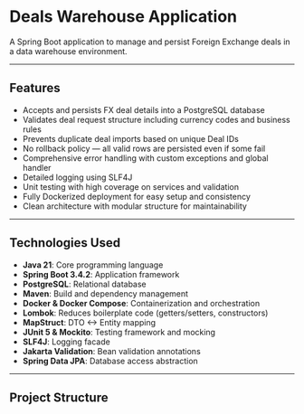 #  Deals Warehouse Application

A Spring Boot application to manage and persist Foreign Exchange  deals in a data warehouse environment.

---

## Features

- Accepts and persists FX deal details into a PostgreSQL database  
- Validates deal request structure including currency codes and business rules  
- Prevents duplicate deal imports based on unique Deal IDs  
- No rollback policy — all valid rows are persisted even if some fail  
- Comprehensive error handling with custom exceptions and global handler  
- Detailed logging using SLF4J  
- Unit testing with high coverage on services and validation  
- Fully Dockerized deployment for easy setup and consistency  
- Clean architecture with modular structure for maintainability

---

## Technologies Used

- **Java 21**: Core programming language  
- **Spring Boot 3.4.2**: Application framework  
- **PostgreSQL**: Relational database  
- **Maven**: Build and dependency management  
- **Docker & Docker Compose**: Containerization and orchestration  
- **Lombok**: Reduces boilerplate code (getters/setters, constructors)  
- **MapStruct**: DTO <-> Entity mapping  
- **JUnit 5 & Mockito**: Testing framework and mocking  
- **SLF4J**: Logging facade  
- **Jakarta Validation**: Bean validation annotations  
- **Spring Data JPA**: Database access abstraction  

---

## Project Structure


